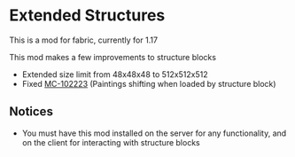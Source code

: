 # Extended Structures

This is a mod for fabric, currently for 1.17

This mod makes a few improvements to structure blocks
* Extended size limit from 48x48x48 to 512x512x512
* Fixed [MC-102223](https://bugs.mojang.com/browse/MC-102223) (Paintings shifting when loaded by structure block)

## Notices

* You must have this mod installed on the server for any functionality, and on the client for interacting with structure blocks